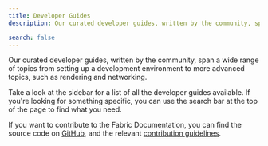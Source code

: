 ```yaml
---
title: Developer Guides
description: Our curated developer guides, written by the community, span a wide range of topics from setting up a development environment to more advanced topics, such as rendering and networking.

search: false
---
```


Our curated developer guides, written by the community, span a wide range of topics from setting up a development environment to more advanced topics, such as rendering and networking.

Take a look at the sidebar for a list of all the developer guides available. If you're looking for something specific, you can use the search bar at the top of the page to find what you need.

If you want to contribute to the Fabric Documentation, you can find the source code on [GitHub](https://github.com/FabricMC/fabric-docs), and the relevant [contribution guidelines](../contributing).
